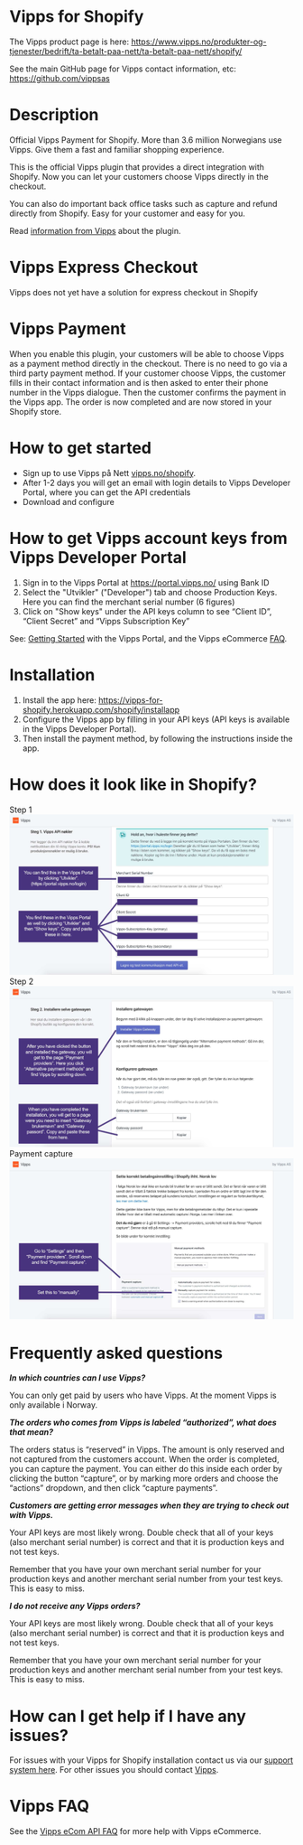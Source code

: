 # Vipps for Shopify

The Vipps product page is here: https://www.vipps.no/produkter-og-tjenester/bedrift/ta-betalt-paa-nett/ta-betalt-paa-nett/shopify/

See the main GitHub page for Vipps contact information, etc: https://github.com/vippsas 

# Description

Official Vipps Payment for Shopify. More than 3.6 million Norwegians use Vipps. Give them a fast and familiar shopping experience.

This is the official Vipps plugin that provides a direct integration with Shopify. Now you can let your customers choose Vipps directly in the checkout.

You can also do important back office tasks such as capture and refund directly from Shopify. Easy for your customer and easy for you.

Read [information from Vipps](https://www.vipps.no/produkter-og-tjenester/bedrift/ta-betalt-paa-nett/ta-betalt-paa-nett/shopify/) about the plugin.

# Vipps Express Checkout

Vipps does not yet have a solution for express checkout in Shopify

# Vipps Payment
When you enable this plugin, your customers will be able to choose Vipps as a payment method directly in the checkout. There is no need to go via a third party payment method. If your customer choose Vipps, the customer fills in their contact information and is then asked to enter their phone number in the Vipps dialogue. Then the customer confirms the payment in the Vipps app. The order is now completed and are now stored in your Shopify store.

# How to get started
- Sign up to use Vipps på Nett [vipps.no/shopify](https://www.vipps.no/produkter-og-tjenester/bedrift/ta-betalt-paa-nett/ta-betalt-paa-nett/shopify/).
- After 1-2 days you will get an email with login details to Vipps Developer Portal, where you can get the API credentials
- Download and configure

# How to get Vipps account keys from Vipps Developer Portal

1. Sign in to the Vipps Portal at https://portal.vipps.no/ using Bank ID
2. Select the "Utvikler" ("Developer") tab and choose Production Keys. Here you can find the merchant serial number (6 figures)
3. Click on "Show keys" under the API keys column to see “Client ID”, “Client Secret” and “Vipps Subscription Key”

See: [Getting Started](https://github.com/vippsas/vipps-developers/blob/master/vipps-developer-portal-getting-started.md) with the Vipps Portal, and the Vipps eCommerce [FAQ](https://github.com/vippsas/vipps-ecom-api/blob/master/vipps-ecom-api-faq.md).

# Installation

1. Install the app here: https://vipps-for-shopify.herokuapp.com/shopify/installapp
2. Configure the Vipps app by filling in your API keys (API keys is available in the Vipps Developer Portal).
3. Then install the payment method, by following the instructions inside the app.

# How does it look like in Shopify?

Step 1
![Step 1](https://github.com/vippsas/vipps-shopify/raw/master/VippsforShopify-Github1.jpg?raw=true "Step 1.")
Step 2
![Step 2](https://github.com/vippsas/vipps-shopify/raw/master/VippsforShopify-Github2.jpg?raw=true "Step 2.")
Payment capture
![Payment capture](https://github.com/vippsas/vipps-shopify/raw/master/VippsforShopify-Github3.jpg?raw=true "Payment capture.")

# Frequently asked questions

**_In which countries can I use Vipps?_**

You can only get paid by users who have Vipps. At the moment Vipps is only available i Norway.

**_The orders who comes from Vipps is labeled “authorized”, what does that mean?_**

The orders status is “reserved” in Vipps. The amount is only reserved and not captured from the customers account. When the order is completed, you can capture the payment. You can either do this inside each order by clicking the button “capture”, or by marking more orders and choose the “actions” dropdown, and then click “capture payments”.

**_Customers are getting error messages when they are trying to check out with Vipps._**

Your API keys are most likely wrong. Double check that all of your keys (also merchant serial number) is correct and that it is production keys and not test keys.

Remember that you have your own merchant serial number for your production keys and another merchant serial number from your test keys. This is easy to miss.

**_I do not receive any Vipps orders?_**

Your API keys are most likely wrong. Double check that all of your keys (also merchant serial number) is correct and that it is production keys and not test keys.

Remember that you have your own merchant serial number for your production keys and another merchant serial number from your test keys. This is easy to miss.

# How can I get help if I have any issues?
For issues with your Vipps for Shopify installation contact us via our [support system here](https://vipps-shopify.atlassian.net/servicedesk/customer/portal/3). For other issues you should contact [Vipps](https://github.com/vippsas/vipps-developers/blob/master/contact.md).

# Vipps FAQ
See the [Vipps eCom API FAQ](https://github.com/vippsas/vipps-ecom-api/blob/master/vipps-ecom-api-faq.md) for more help with Vipps eCommerce.
